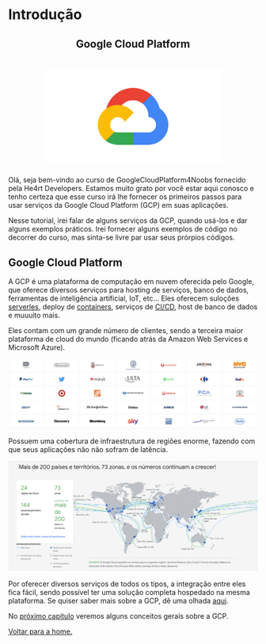 # Introdução

<p align="center">
  <h2 align="center">Google Cloud Platform</h2>
  <h1 align="center"><img src="../.github/gcp.png" alt="Imagem da linguagem" width="360"></h1>
</p>

Olá, seja bem-vindo ao curso de GoogleCloudPlatform4Noobs fornecido pela He4rt Developers. Estamos muito grato por você estar aqui conosco e tenho certeza que esse curso irá lhe fornecer os primeiros passos para usar serviços da Google Cloud Platform (GCP) em suas aplicações.

Nesse tutorial, irei falar de alguns serviços da GCP, quando usá-los e dar alguns exemplos práticos. Irei fornecer alguns exemplos de código no decorrer do curso, mas sinta-se livre par usar seus prórpios códigos.

## Google Cloud Platform

A GCP é uma plataforma de computação em nuvem oferecida pelo Google, que oferece diversos serviços para hosting de serviços, banco de dados, ferramentas de inteligência artificial, IoT, etc... Eles oferecem suloções [serverles](https://serverless-stack.com/chapters/pt/what-is-serverless.html), deploy de [containers](https://blog.geekhunter.com.br/docker-na-pratica-como-construir-uma-aplicacao/), serviços de [CI/CD](https://www.redhat.com/pt-br/topics/devops/what-is-ci-cd), host de banco de dados e muuuito mais.

Eles contam com um grande número de clientes, sendo a terceira maior plataforma de cloud do mundo (ficando atrás da Amazon Web Services e Microsoft Azure).

![clientes](images/clientes.png)

Possuem uma cobertura de infraestrutura de regiões enorme, fazendo com que seus aplicações não não sofram de latência.

![mapa](images/mapa.png)

Por oferecer diversos serviços de todos os tipos, a integração entre eles fica fácil, sendo possível ter uma solução completa hospedado na mesma plataforma. Se quiser saber mais sobre a GCP, dê uma olhada [aqui](https://cloud.google.com/why-google-cloud).

No [próximo capítulo](./1.2-Conceitos.md) veremos alguns conceitos gerais sobre a GCP.

[Voltar para a home.](../README.md)